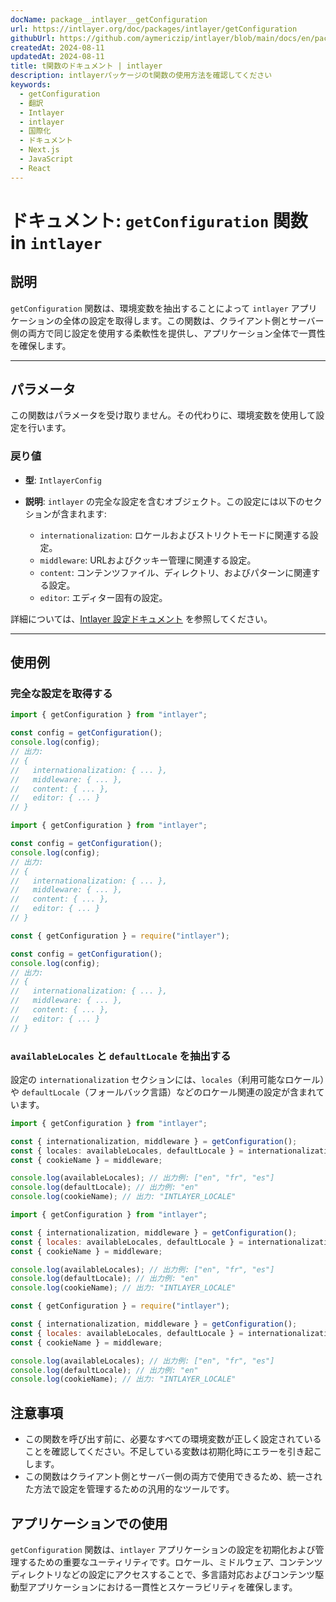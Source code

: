 ```yaml
---
docName: package__intlayer__getConfiguration
url: https://intlayer.org/doc/packages/intlayer/getConfiguration
githubUrl: https://github.com/aymericzip/intlayer/blob/main/docs/en/packages/intlayer/getConfiguration.md
createdAt: 2024-08-11
updatedAt: 2024-08-11
title: t関数のドキュメント | intlayer
description: intlayerパッケージのt関数の使用方法を確認してください
keywords:
  - getConfiguration
  - 翻訳
  - Intlayer
  - intlayer
  - 国際化
  - ドキュメント
  - Next.js
  - JavaScript
  - React
---
```


# ドキュメント: `getConfiguration` 関数 in `intlayer`

## 説明

`getConfiguration` 関数は、環境変数を抽出することによって `intlayer` アプリケーションの全体の設定を取得します。この関数は、クライアント側とサーバー側の両方で同じ設定を使用する柔軟性を提供し、アプリケーション全体で一貫性を確保します。

---

## パラメータ

この関数はパラメータを受け取りません。その代わりに、環境変数を使用して設定を行います。

### 戻り値

- **型**: `IntlayerConfig`
- **説明**: `intlayer` の完全な設定を含むオブジェクト。この設定には以下のセクションが含まれます:

  - `internationalization`: ロケールおよびストリクトモードに関連する設定。
  - `middleware`: URLおよびクッキー管理に関連する設定。
  - `content`: コンテンツファイル、ディレクトリ、およびパターンに関連する設定。
  - `editor`: エディター固有の設定。

詳細については、[Intlayer 設定ドキュメント](https://github.com/aymericzip/intlayer/blob/main/docs/ja/configuration.md) を参照してください。

---

## 使用例

### 完全な設定を取得する

```typescript codeFormat="typescript"
import { getConfiguration } from "intlayer";

const config = getConfiguration();
console.log(config);
// 出力:
// {
//   internationalization: { ... },
//   middleware: { ... },
//   content: { ... },
//   editor: { ... }
// }
```

```javascript codeFormat="esm"
import { getConfiguration } from "intlayer";

const config = getConfiguration();
console.log(config);
// 出力:
// {
//   internationalization: { ... },
//   middleware: { ... },
//   content: { ... },
//   editor: { ... }
// }
```

```javascript codeFormat="commonjs"
const { getConfiguration } = require("intlayer");

const config = getConfiguration();
console.log(config);
// 出力:
// {
//   internationalization: { ... },
//   middleware: { ... },
//   content: { ... },
//   editor: { ... }
// }
```

### `availableLocales` と `defaultLocale` を抽出する

設定の `internationalization` セクションには、`locales`（利用可能なロケール）や `defaultLocale`（フォールバック言語）などのロケール関連の設定が含まれています。

```typescript codeFormat="typescript"
import { getConfiguration } from "intlayer";

const { internationalization, middleware } = getConfiguration();
const { locales: availableLocales, defaultLocale } = internationalization;
const { cookieName } = middleware;

console.log(availableLocales); // 出力例: ["en", "fr", "es"]
console.log(defaultLocale); // 出力例: "en"
console.log(cookieName); // 出力: "INTLAYER_LOCALE"
```

```javascript codeFormat="esm"
import { getConfiguration } from "intlayer";

const { internationalization, middleware } = getConfiguration();
const { locales: availableLocales, defaultLocale } = internationalization;
const { cookieName } = middleware;

console.log(availableLocales); // 出力例: ["en", "fr", "es"]
console.log(defaultLocale); // 出力例: "en"
console.log(cookieName); // 出力: "INTLAYER_LOCALE"
```

```javascript codeFormat="commonjs"
const { getConfiguration } = require("intlayer");

const { internationalization, middleware } = getConfiguration();
const { locales: availableLocales, defaultLocale } = internationalization;
const { cookieName } = middleware;

console.log(availableLocales); // 出力例: ["en", "fr", "es"]
console.log(defaultLocale); // 出力例: "en"
console.log(cookieName); // 出力: "INTLAYER_LOCALE"
```

## 注意事項

- この関数を呼び出す前に、必要なすべての環境変数が正しく設定されていることを確認してください。不足している変数は初期化時にエラーを引き起こします。
- この関数はクライアント側とサーバー側の両方で使用できるため、統一された方法で設定を管理するための汎用的なツールです。

## アプリケーションでの使用

`getConfiguration` 関数は、`intlayer` アプリケーションの設定を初期化および管理するための重要なユーティリティです。ロケール、ミドルウェア、コンテンツディレクトリなどの設定にアクセスすることで、多言語対応およびコンテンツ駆動型アプリケーションにおける一貫性とスケーラビリティを確保します。
